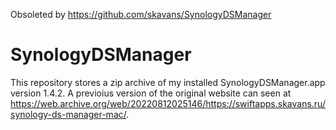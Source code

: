Obsoleted by https://github.com/skavans/SynologyDSManager

# SynologyDSManager

This repository stores a zip archive of my installed SynologyDSManager.app version 1.4.2.
A previoius version of the original website can seen at https://web.archive.org/web/20220812025146/https://swiftapps.skavans.ru/synology-ds-manager-mac/.
